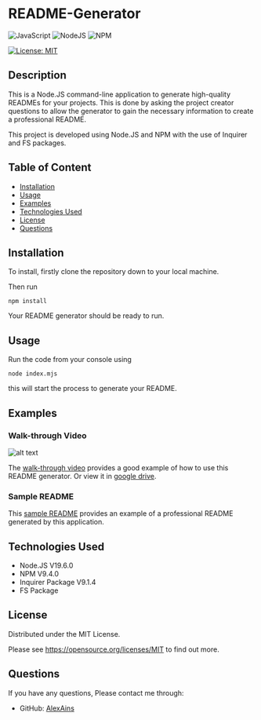 # README-Generator

![JavaScript](https://img.shields.io/badge/javascript-%23323330.svg?style=for-the-badge&logo=javascript&logoColor=%23F7DF1E) ![NodeJS](https://img.shields.io/badge/node.js-6DA55F?style=for-the-badge&logo=node.js&logoColor=white) ![NPM](https://img.shields.io/badge/NPM-%23CB3837.svg?style=for-the-badge&logo=npm&logoColor=white) 

[![License: MIT](https://img.shields.io/badge/License-MIT-yellow.svg)](https://opensource.org/licenses/MIT)

## Description
This is a Node.JS command-line application to generate high-quality READMEs for your projects.
This is done by asking the project creator questions to allow the generator to gain the necessary information to create a professional README.

This project is developed using Node.JS and NPM with the use of Inquirer and FS packages.

## Table of Content
* [Installation](#installation)
* [Usage](#usage)
* [Examples](#examples)
* [Technologies Used](#technologies-used)
* [License](#license)
* [Questions](#questions)

## Installation
To install, firstly clone the repository down to your local machine.

Then run 
```
npm install
```
Your README generator should be ready to run.

## Usage
Run the code from your console using
```
node index.mjs
```
this will start the process to generate your README.

## Examples

### Walk-through Video
![alt text](./assets/readme.gif)

The [walk-through video](./assets/walkthrough.mp4) provides a good example of how to use this README generator.
Or view it in [google drive](https://drive.google.com/file/d/1fom_uFk_LdrqUIOqPpFRoOVfqulOd-Bj/view?usp=sharin).

### Sample README
This [sample README](./assets/generatedREADME.md) provides an example of a professional README generated by this application.

## Technologies Used
* Node.JS V19.6.0
* NPM V9.4.0
* Inquirer Package V9.1.4
* FS Package

## License
Distributed under the MIT License.

Please see https://opensource.org/licenses/MIT to find out more.

## Questions
If you have any questions, Please contact me through:
* GitHub: [AlexAins](https://github.com/AlexAins)
